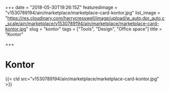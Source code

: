 +++
date = "2018-05-30T19:26:15Z"
featuredimage = "v1530789194/ain/marketplace/marketplace-card-kontor.jpg"
list_image = "https://res.cloudinary.com/harrycresswell/image/upload/w_auto,dpr_auto,c_scale/ain/marketplace/v1530789194/ain/marketplace/marketplace-card-kontor.jpg"
slug = "kontor"
tags = ["Tools", "Design", "Office space"]
title = "Kontor"

+++
# Kontor

{{< cld src="v1530789194/ain/marketplace/marketplace-card-kontor.jpg" >}}